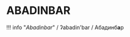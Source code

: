 # <span class="cirth-dwarf-font">ABADINBAR</span>
<!-- # Abadinbar -->

!!! info "*Abadinbar*"
    / ʔabadin'bar / Абадинб**а**р
